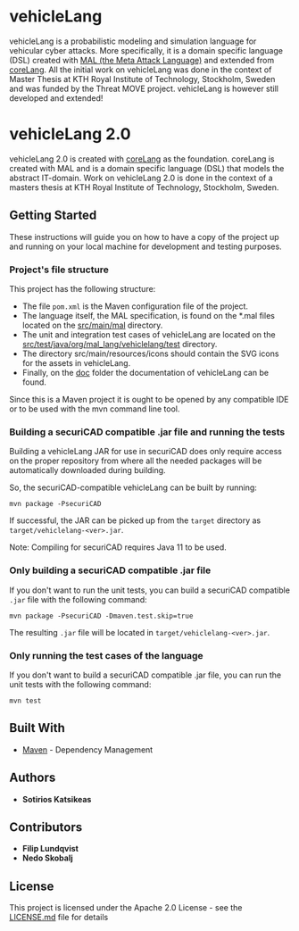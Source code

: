 # vehicleLang

vehicleLang is a probabilistic modeling and simulation language for vehicular cyber attacks. More specifically, it is a domain specific language (DSL) created with [MAL (the Meta Attack Language)](https://mal-lang.org/) and extended from [coreLang](https://github.com/mal-lang/coreLang). All the initial work on vehicleLang was done in the context of Master Thesis at KTH Royal Institute of Technology, Stockholm, Sweden and was funded by the Threat MOVE project. vehicleLang is however still developed and extended!

# vehicleLang 2.0

vehicleLang 2.0 is created with [coreLang](https://github.com/mal-lang/coreLang) as the foundation. coreLang is created with MAL and is a domain specific language (DSL) that models the abstract IT-domain. Work on vehicleLang 2.0 is done in the context of a masters thesis at KTH Royal Institute of Technology, Stockholm, Sweden.

## Getting Started

These instructions will guide you on how to have a copy of the project up and running on your local machine for development and testing purposes.

### Project's file structure

This project has the following structure:

* The file `pom.xml` is the Maven configuration file of the project.
* The language itself, the MAL specification, is found on the *.mal files located on the [src/main/mal](src/main/mal) directory.
* The unit and integration test cases of vehicleLang are located on the [src/test/java/org/mal_lang/vehiclelang/test](src/test/java/org/mal_lang/vehiclelang/test) directory.
* The directory src/main/resources/icons should contain the SVG icons for the assets in vehicleLang.
* Finally, on the [doc](doc/) folder the documentation of vehicleLang can be found.

Since this is a Maven project it is ought to be opened by any compatible IDE or to be used with the mvn command line tool.

### Building a securiCAD compatible .jar file and running the tests

Building a vehicleLang JAR for use in securiCAD does only require access on the proper repository from where all the needed packages will be automatically downloaded during building.

So, the securiCAD-compatible vehicleLang can be built by running:
```
mvn package -PsecuriCAD
```

If successful, the JAR can be picked up from the `target` directory as `target/vehiclelang-<ver>.jar`.

Note: Compiling for securiCAD requires Java 11 to be used.

### Only building a securiCAD compatible .jar file

If you don't want to run the unit tests, you can build a securiCAD compatible `.jar` file with the following command:

```
mvn package -PsecuriCAD -Dmaven.test.skip=true
```

The resulting `.jar` file will be located in `target/vehiclelang-<ver>.jar`.

### Only running the test cases of the language

If you don't want to build a securiCAD compatible .jar file, you can run the unit tests with the following command:

```
mvn test
```

## Built With

* [Maven](https://maven.apache.org/) - Dependency Management

## Authors

* **Sotirios Katsikeas**

## Contributors

* **Filip Lundqvist**
* **Nedo Skobalj**

## License

This project is licensed under the Apache 2.0 License - see the [LICENSE.md](LICENSE.md) file for details
